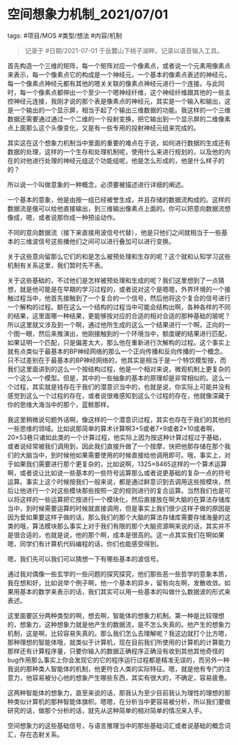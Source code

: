 # 空间想象力机制_2021/07/01

tags: #项目/MOS #类型/想法 #内容/机制 

> 记录于 #日期/2021-07-01 于岳麓山下桃子湖畔。记录以语音输入工具。


首先构造一个三维的矩阵，每一个矩阵对应一个像素点，或者说一个元素用像素点来表示，每一个像素点它的构成是一个神经元，一个基本的像素点表述的神经元，每一个像素点神经元都有其他的嗯关关联的像素点神经元进行一个连接。与此同时，每一个像素点都伸出一个至少一个嗯神经纤维，这个神经纤维跟其他的一些主控神经元连接，我刚才说的那个表是像素点的神经元，其实是一个输入和输出，这是一个输出的一个显示屏，相当于起了个输出三维数据的功能。我这样的一个三维数据还需要通过通过一个二维的一个投射变换，把它输出到一个显示屏的二维像素点上面那么这个头像变化，又是有一些专用的投射神经元组来完成的。

其实这在这个想象力机制当中里面的重要的难点在于说，如何进行数据的生成还有数据的处理，这样的一个生存和处理机制呢，使用什么来进行规划的，以及他的内在的对他进行处理的神经元组这个功能组呢，他是怎么形成的，他是什么样子的的？

所以说一个叫做意象的一种概念，必须要被描述进行详细的阐述。

一个基本的意象，他是由按一组已经被誉生成，并且存储的数据流构成的。这样的数据流是俄可以给他直接输出，到三维输出像素点上面的。你可以把意向数据流想像成，嗯，或者说那你成一种预设动作。

不同的意向数据流（接下来直接用波信号代替），他是只他们之间就相当于一些基本的三维波信号这些播他们之间可以进行叠加可以进行变换。

关于这些意向留那么它们的和是怎么被预处理和生存的呢？这个就和认知学习这些机制有关系这里，我们暂时先不表。


关于这些基础的，不过他们是怎样被预处理和生成的呢？我们这里想到了一点猜想，就是他可能是在早期的学习过程的，或者说对这个是嗯嗯，外界环境的一个接触过程当中，他首先接触到了一个复合的一个信号，然后他将这个复合的信号进行一个解构的过程。额在这么一个结构的过程当中可能会结构出啊，各种各样的不同的结果，这里面哪一种结果，更能够按对应的合适的相对合适的那种基础的玻呢？所以这里就又涉及到一个啊，通过他所生成的这么一个结果进行一个啊，正向的一个图一眼，然后来推演出，他刚接触到的一个环境当中，额度硬的结果进行匹配，如果证明一个匹配，只是偏差太大，那么他在重新进行次解构的过程。这个事实上就有点类似于最基本的BP神经网络的那么一个正向传播和反向传播的一个概念。只不过差别在于最基本的BP神经网络的，他其实是相当于是一个特饮模型按，而我们这里面讲到的这么一个按结构过程，他是一个相对来说，微观机制上更复杂的一个这么一个模型。但是，其中的一些抽象的基本的原理却是非常相似的。这么一个过程，其实就是钱存在于我们的潜意识当中的，也就是说，你实际上可能并没有感觉到这么一个过程的存在，或者说很难感知到这么个过程的存在，他就像深藏于你的思维大海当中的那个，蓝鲸那样。

我这里稍微说句题外话啊，像这样的一个潜意识过程，其实也存在于我们的其他的一些思维的领域。比如说那简单的算术计算啊3+5或者7+9或者2×10或者啊，20×53巷只诸如此类的一个计算过程，他实际上因为按这种计算过程过于基础，或者说经常被我们调用到，因此我们直接升做了一个按摩，快把他那存储在那个我们的大脑当中，到时候他如果需要使用的时候直接给他调用即可。哦，事实上，对于如果我们需要进行那个更复杂的，比如说啊，1325×8465这样的一个算术运算啊，或者说让比如说一些基本的一些符号运算那么或者说更基础的复杂一点的符号运算。事实上这个时候按我们一般来说，都是通过鲜意识到去调用这些按模块，然后让他进行一个对这些模块那些按照一定的规则进行的复合运算。当然我们也是可以将这样的一些运算把它按进行一个模块化，然后直接放在啊大脑的在算法存储库当中，到时候需要运算的时候就直接调用，但是事实上我们很少这样子做的原因是因为爱如果要这样子做的话，那么我们的那个大脑的算法存储库需要存储海量的这类的哦，算法模块那么事实上对于我们有限的那个大脑资源啊来说的话，其实并不是很合适的，也就是说，他的那个啊，成本是很高的。这一点其实我们在啊如果嗯，同学们有计算机代码编程的话，你们也能感受得到。


嗯，我们先可以我们可以猜想一下有哪些基本的波信号。

通过我对偶像一些玄学的一些问题的探究探究，他们那些恶一些哲学的意象本质，我在想和好，比如说举个例子啊，他一个基本的异乡，留有向左啊，发散收敛。如果用基本的数学来表示的话，我们其实可以用一些基本的叫做什么数据波的形式来表述。


这里面要区分两种类型的啊，想去啊，智能体的想象力机制。第一种是比较理想的，想象力，这种想象力就是他产生的数据流，是不怎么失真的。他产生的想象力机制，这是啊，比较容易失真的。那么我们怎么去理解呢？我这边就打个比方嗯，那种理想的智能体哦，就类似于计算机，现在目前我们所使用的计算机的计算能力那样还有计算程序量，只要你输入的数据正确程序正确没有收到其他其他奇怪的bug作用那么事实上你会发现它的它的程序运行过程都是精准无误的，而另外一种我说的那种类人智能体的机制，他更符合人类的实际特征。嗯，就是他有专门的注意力，他容易被分心他的想象产生哪些东西，其实有很大的，不确定，容易疲惫。

这两种智能体的想象力，直至来说的话，那我认为至少目前我认为理性的理想的那种类似计算机的那种智能体旗帜。嗯嗯，在分析当中更容易被分析，所以我们要做研究的话，做那个分析的话，就先从这种简单的相对简单的情况来入手。



空间想象力的这些基础信号，与语言推理当中的那些基础词汇或者说基础的概念词汇，存在态射关系。